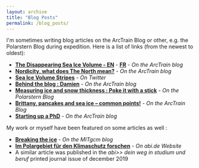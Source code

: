 ```yaml
---
layout: archive
title: "Blog Posts"
permalink: /blog_posts/
---
```


I'm sometimes writing blog articles on the ArcTrain Blog or other, e.g. the Polarstern Blog during expedition. Here is a list of links (from the newest to oldest):

- [**The Disappearing Sea Ice Volume - EN**](https://arctrain.de/the-disappearing-sea-ice-volume/) - [**FR**](https://arctrain.de/fr/the-disappearing-sea-ice-volume/) - *On the ArcTrain blog*
- [**Nordicity, what does The North mean?**](https://arctrain.de/arctrain-summer-school-day-6-nordicity-what-does-the-north-mean/) - *On the ArcTrain blog*
- [**Sea Ice Volume Stripes**](https://twitter.com/i/moments/1172573674391535616?s=13) - *On Twitter* 
- [**Behind the blog : Damien**](https://arctrain.de/behind-the-blog-damien/) - *On the ArcTrain blog*
- [**Measuring ice and snow thickness : Poke it with a stick**](https://blogs.helmholtz.de/polarstern/en/2018/10/measuring-ice-and-snow-thickness-poke-it-with-a-stick/) - *On the Polarstern Blog*
- [**Brittany, pancakes and sea ice – common points!**](https://arctrain.de/brittany-pancakes-and-sea-ice-common-points/) - *On the ArcTrain Blog*
- [**Starting up a PhD**](https://arctrain.de/starting-up-a-phd/) - *On the ArcTrain blog*

My work or myself have been featured on some articles as well :
 
 - [**Breaking the ice**](http://mitgcm.org/2019/05/26/breaking-the-ice/) - *On the MITgcm blog*
 - [**Im Polargebiet für den Klimaschutz forschen**](http://www.abi.de/beruf-karriere/berufsreportagen/nfe/klimaforscher016763.htm) - *On abi.de Website*
  - A similar article was published in the *abi>> dein weg in studium und beruf* printed journal issue of december 2019
